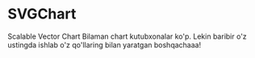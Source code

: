 # SVGChart
Scalable Vector Chart
Bilaman chart kutubxonalar ko'p. Lekin baribir o'z ustingda ishlab o'z qo'llaring bilan yaratgan boshqachaaa!
